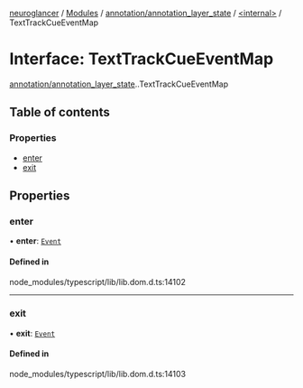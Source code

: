 [neuroglancer](../README.md) / [Modules](../modules.md) / [annotation/annotation\_layer\_state](../modules/annotation_annotation_layer_state.md) / [<internal\>](../modules/annotation_annotation_layer_state._internal_.md) / TextTrackCueEventMap

# Interface: TextTrackCueEventMap

[annotation/annotation_layer_state](../modules/annotation_annotation_layer_state.md).[<internal>](../modules/annotation_annotation_layer_state._internal_.md).TextTrackCueEventMap

## Table of contents

### Properties

- [enter](annotation_annotation_layer_state._internal_.TextTrackCueEventMap.md#enter)
- [exit](annotation_annotation_layer_state._internal_.TextTrackCueEventMap.md#exit)

## Properties

### enter

• **enter**: [`Event`](../modules/annotation_annotation_layer_state._internal_.md#event)

#### Defined in

node_modules/typescript/lib/lib.dom.d.ts:14102

___

### exit

• **exit**: [`Event`](../modules/annotation_annotation_layer_state._internal_.md#event)

#### Defined in

node_modules/typescript/lib/lib.dom.d.ts:14103
